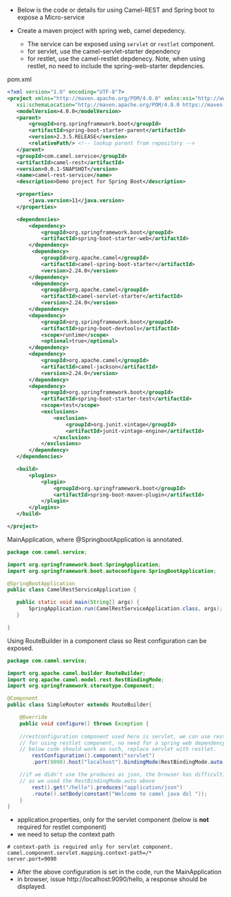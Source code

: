   - Below is the code or details for using Camel-REST and Spring boot to expose a Micro-service
  
  - Create a maven project with spring web, camel depedency.
     - The service can be exposed using `servlet` or `restlet` component.
     - for servlet, use the camel-servlet-starter dependency
     - for restlet, use the camel-restlet depdenecy. Note, when using restlet, no need to include the spring-web-starter depdencies.
     
   
   pom.xml
 ```xml
<?xml version="1.0" encoding="UTF-8"?>
<project xmlns="http://maven.apache.org/POM/4.0.0" xmlns:xsi="http://www.w3.org/2001/XMLSchema-instance"
	xsi:schemaLocation="http://maven.apache.org/POM/4.0.0 https://maven.apache.org/xsd/maven-4.0.0.xsd">
	<modelVersion>4.0.0</modelVersion>
	<parent>
		<groupId>org.springframework.boot</groupId>
		<artifactId>spring-boot-starter-parent</artifactId>
		<version>2.3.5.RELEASE</version>
		<relativePath/> <!-- lookup parent from repository -->
	</parent>
	<groupId>com.camel.service</groupId>
	<artifactId>camel-rest</artifactId>
	<version>0.0.1-SNAPSHOT</version>
	<name>camel-rest-service</name>
	<description>Demo project for Spring Boot</description>

	<properties>
		<java.version>11</java.version>
	</properties>

	<dependencies>
		<dependency>
			<groupId>org.springframework.boot</groupId>
			<artifactId>spring-boot-starter-web</artifactId>
		</dependency>
         <dependency>
			<groupId>org.apache.camel</groupId>
			<artifactId>camel-spring-boot-starter</artifactId>
			<version>2.24.0</version>
		</dependency>
		 <dependency>
			<groupId>org.apache.camel</groupId>
			<artifactId>camel-servlet-starter</artifactId>
			<version>2.24.0</version>
		</dependency>
		<dependency>
			<groupId>org.springframework.boot</groupId>
			<artifactId>spring-boot-devtools</artifactId>
			<scope>runtime</scope>
			<optional>true</optional>
		</dependency>
		<dependency>
			<groupId>org.apache.camel</groupId>
			<artifactId>camel-jackson</artifactId>
			<version>2.24.0</version>
		</dependency>
		<dependency>
			<groupId>org.springframework.boot</groupId>
			<artifactId>spring-boot-starter-test</artifactId>
			<scope>test</scope>
			<exclusions>
				<exclusion>
					<groupId>org.junit.vintage</groupId>
					<artifactId>junit-vintage-engine</artifactId>
				</exclusion>
			</exclusions>
		</dependency>
	</dependencies>

	<build>
		<plugins>
			<plugin>
				<groupId>org.springframework.boot</groupId>
				<artifactId>spring-boot-maven-plugin</artifactId>
			</plugin>
		</plugins>
	</build>

</project>
 ```
 
 MainApplication, where @SpringbootApplication is annotated.
 ```java
 package com.camel.service;

import org.springframework.boot.SpringApplication;
import org.springframework.boot.autoconfigure.SpringBootApplication;

@SpringBootApplication
public class CamelRestServiceApplication {

	public static void main(String[] args) {
		SpringApplication.run(CamelRestServiceApplication.class, args);
	}

}
 ```

Using RouteBuilder in a component class so Rest configuration can be exposed.
```java
package com.camel.service;

import org.apache.camel.builder.RouteBuilder;
import org.apache.camel.model.rest.RestBindingMode;
import org.springframework.stereotype.Component;

@Component
public class SimpleRouter extends RouteBuilder{

	@Override
	public void configure() throws Exception {
    
    //restconfiguration component used here is servlet, we can use restlet too
    // for using restlet component, no need for a spring web dependency, add restlet dependency
    // below code should work as such, replace servlet with restlet.
		restConfiguration().component("servlet")
		.port(9090).host("localhost").bindingMode(RestBindingMode.auto);

    //if we didn't use the produces as json, the browser has difficulties in displayig content
    // as we used the RestBindingMode.auto above
		rest().get("/hello").produces("application/json")
		.route().setBody(constant("Welcome to camel java dsl "));
	}
}
```
 - application.properties, only for the servlet component (below is __not__ required for restlet component)
 - we need to setup the context path 
 ```properties
 # context-path is required only for servlet component.
 camel.component.servlet.mapping.context-path=/*
 server.port=9090
 ```
 
 - After the above configuration is set in the code, run the MainApplication
 - in browser, issue http://localhost:9090/hello, a response should be displayed.
 
